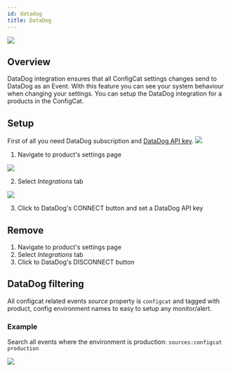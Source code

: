 ```yaml
---
id: datadog
title: DataDog
---
```


<img src="../../img/datadog_event.png"/>

## Overview

DataDog integration ensures that all ConfigCat settings changes send to DataDog as an Event. With this feature you can see your system behaviour when changing your settings. You can setup the DataDog integration for a products in the ConfigCat.

## Setup

First of all you need DataDog subscription and [DataDog API key](https://docs.datadoghq.com/account_management/api-app-keys/#api-keys).
<img src="../../img/datadog_apikey.png"/>

1. Navigate to product's settings page

<img src="../../img/datadog_manageproduct.png"/>

2. Select *Integrations* tab

<img src="../../img/datadog_connect.png"/>

3. Click to DataDog's CONNECT button and set a DataDog API key

## Remove
1. Navigate to product's settings page
2. Select *Integrations* tab
3. Click to DataDog's DISCONNECT button

## DataDog filtering

All configcat related events *source* property is ```configcat``` and tagged with product, config environment names to easy to setup any monitor/alert.

### Example

Search all events where the environment is production: ```sources:configcat production```

<img src="../../img/datadog_filtering.png"/>

